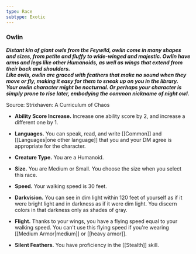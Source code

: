 ```yaml
---
type: Race
subtype: Exotic
---
```

### Owlin 

**_Distant kin of giant owls from the Feywild, owlin come in many shapes and sizes, from petite and fluffy to wide-winged and majestic. Owlin have arms and legs like other Humanoids, as well as wings that extend from their back and shoulders.  
Like owls, owlin are graced with feathers that make no sound when they move or fly, making it easy for them to sneak up on you in the library.  
Your owlin character might be nocturnal. Or perhaps your character is simply prone to rise later, embodying the common nickname of night owl._**

Source: Strixhaven: A Curriculum of Chaos

- **Ability Score Increase.** Increase one ability score by 2, and increase a different one by 1.

- **Languages.** You can speak, read, and write [[Common]] and [[Languages|one other language]] that you and your DM agree is appropriate for the character.

- **Creature Type.** You are a Humanoid.

- **Size.** You are Medium or Small. You choose the size when you select this race.

- **Speed.** Your walking speed is 30 feet.

- **Darkvision.** You can see in dim light within 120 feet of yourself as if it were bright light and in darkness as if it were dim light. You discern colors in that darkness only as shades of gray.

- **Flight.** Thanks to your wings, you have a flying speed equal to your walking speed. You can't use this flying speed if you're wearing [[Medium Armor|medium]] or [[heavy armor]].

- **Silent Feathers.** You have proficiency in the [[Stealth]] skill.